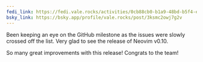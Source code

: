 ```yaml
---
fedi_link: https://fedi.vale.rocks/activities/0cb88cb0-b1a9-48bd-b5f4-e029ed5e4f41
bsky_link: https://bsky.app/profile/vale.rocks/post/3ksmc2owj7g2v
---
```


Been keeping an eye on the GitHub milestone as the issues were slowly crossed off the list. Very glad to see the release of Neovim v0.10.

So many great improvements with this release! Congrats to the team!
